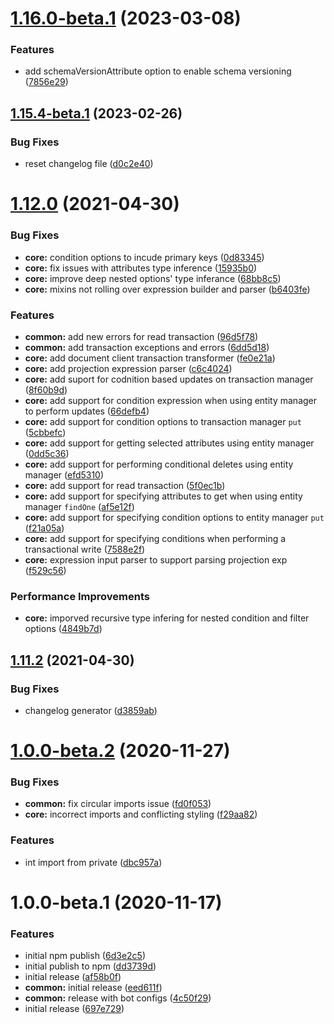 # [1.16.0-beta.1](https://github.com/typedorm/typedorm/compare/v1.15.4-beta.1...v1.16.0-beta.1) (2023-03-08)


### Features

* add schemaVersionAttribute option to enable schema versioning ([7856e29](https://github.com/typedorm/typedorm/commit/7856e2937f5d8fcb826173379c2dad2d1d553f88))

## [1.15.4-beta.1](https://github.com/typedorm/typedorm/compare/v1.15.3...v1.15.4-beta.1) (2023-02-26)

### Bug Fixes

- reset changelog file ([d0c2e40](https://github.com/typedorm/typedorm/commit/d0c2e4084f0d183dcaa188d76e407b33cc4b49f4))

# [1.12.0](https://github.com/typedorm/typedorm/compare/v1.11.2...v1.12.0) (2021-04-30)

### Bug Fixes

- **core:** condition options to incude primary keys ([0d83345](https://github.com/typedorm/typedorm/commit/0d83345b061d728a8e90130323b3c459d100eff0))
- **core:** fix issues with attributes type inference ([15935b0](https://github.com/typedorm/typedorm/commit/15935b0bd70131bebc6936cb10168be62b4cfecc))
- **core:** improve deep nested options' type inferance ([68bb8c5](https://github.com/typedorm/typedorm/commit/68bb8c5f37f12ac091ff7ae35a8cdfae68f03a19))
- **core:** mixins not rolling over expression builder and parser ([b6403fe](https://github.com/typedorm/typedorm/commit/b6403fe298cc8791665508b0cdf45a3947b13a23))

### Features

- **common:** add new errors for read transaction ([96d5f78](https://github.com/typedorm/typedorm/commit/96d5f783b81460d0ff93e75f2979f4b07c58c413))
- **common:** add transaction exceptions and errors ([6dd5d18](https://github.com/typedorm/typedorm/commit/6dd5d182067650cfc4f7d7f14122a9b91272b18d))
- **core:** add document client transaction transformer ([fe0e21a](https://github.com/typedorm/typedorm/commit/fe0e21a60fdeff8755f5cd07e4217edbe74a4b7c))
- **core:** add projection expression parser ([c6c4024](https://github.com/typedorm/typedorm/commit/c6c4024d17dba14fb5ff184ff43c06a0f3f1b766))
- **core:** add suport for codnition based updates on transaction manager ([8f60b9d](https://github.com/typedorm/typedorm/commit/8f60b9d083b18f2f893cb631c02b8e7a110fcc71))
- **core:** add support for condition expression when using entity manager to perform updates ([66defb4](https://github.com/typedorm/typedorm/commit/66defb422018988c20040ba981481a3d634e9230))
- **core:** add support for condition options to transaction manager `put` ([5cbbefc](https://github.com/typedorm/typedorm/commit/5cbbefc8324a04b87a4a9b58f623b80fd20e2c21))
- **core:** add support for getting selected attributes using entity manager ([0dd5c36](https://github.com/typedorm/typedorm/commit/0dd5c369a90d45bb00bd09b84fc1f913da3bf201))
- **core:** add support for performing conditional deletes using entity manager ([efd5310](https://github.com/typedorm/typedorm/commit/efd5310dfe45cfa5770faaf7d0774405bfd5f9df))
- **core:** add support for read transaction ([5f0ec1b](https://github.com/typedorm/typedorm/commit/5f0ec1b4b5551cdb338ffe021401f00a1a7d5478))
- **core:** add support for specifying attributes to get when using entity manager `findOne` ([af5e12f](https://github.com/typedorm/typedorm/commit/af5e12f0ce18b86b58b72b598ab927cd245f5161))
- **core:** add support for specifying condition options to entity manager `put` ([f21a05a](https://github.com/typedorm/typedorm/commit/f21a05abeaa28e20b488197c0d0ba564127a4b8d))
- **core:** add support for specifying conditions when performing a transactional write ([7588e2f](https://github.com/typedorm/typedorm/commit/7588e2f1bfe3115b57f645f438c1a5f952609591))
- **core:** expression input parser to support parsing projection exp ([f529c56](https://github.com/typedorm/typedorm/commit/f529c56d2bee2c47c56644437aaaf1c2308b3b6b))

### Performance Improvements

- **core:** imporved recursive type infering for nested condition and filter options ([4849b7d](https://github.com/typedorm/typedorm/commit/4849b7d4f3923442ba8abf15c54edc8529a9ee32))

## [1.11.2](https://github.com/typedorm/typedorm/compare/v1.11.1...v1.11.2) (2021-04-30)

### Bug Fixes

- changelog generator ([d3859ab](https://github.com/typedorm/typedorm/commit/d3859abdda783941a42360d96f11b2c782618c78))

# [1.0.0-beta.2](https://github.com/typedorm/typedorm/compare/v1.0.0-beta.1...v1.0.0-beta.2) (2020-11-27)

### Bug Fixes

- **common:** fix circular imports issue ([fd0f053](https://github.com/typedorm/typedorm/commit/fd0f053707f806d96c864029350bec028a93e977))
- **core:** incorrect imports and conflicting styling ([f29aa82](https://github.com/typedorm/typedorm/commit/f29aa82ed660380ec44cb78a7265a513e18d8895))

### Features

- int import from private ([dbc957a](https://github.com/typedorm/typedorm/commit/dbc957a14474b9961d10b7f8152af771634126be))

# 1.0.0-beta.1 (2020-11-17)

### Features

- initial npm publish ([6d3e2c5](https://github.com/typedorm/typedorm/commit/6d3e2c58b60bd508e2a99fc81bbc049ec0bf08a2))
- initial publish to npm ([dd3739d](https://github.com/typedorm/typedorm/commit/dd3739de57dc1293111ad07e3e9b94bc3a3cd6c0))
- initial release ([af58b0f](https://github.com/typedorm/typedorm/commit/af58b0f3cc6cfd2a9600dd6738b6564bf754bc57))
- **common:** initial release ([eed611f](https://github.com/typedorm/typedorm/commit/eed611f31505ebbb41ee48fe9398e35cc3bd56e9))
- **common:** release with bot configs ([4c50f29](https://github.com/typedorm/typedorm/commit/4c50f2972928ed74ead0c6bc15464936223efc27))
- initial release ([697e729](https://github.com/typedorm/typedorm/commit/697e7291688460b3a75c9617cf691b5aed047843))
